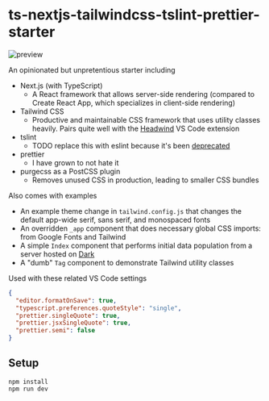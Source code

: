 # ts-nextjs-tailwindcss-tslint-prettier-starter

![preview](https://imgur.com/a/7OZoDzP.jpg)

An opinionated but unpretentious starter including

- Next.js (with TypeScript)
  - A React framework that allows server-side rendering (compared to Create React App, which specializes in client-side rendering)
- Tailwind CSS
  - Productive and maintainable CSS framework that uses utility classes heavily. Pairs quite well with the [Headwind](https://marketplace.visualstudio.com/items?itemName=heybourn.headwind) VS Code extension
- tslint
  - TODO replace this with eslint because it's been [deprecated](https://github.com/palantir/tslint/issues/4534)
- prettier
  - I have grown to not hate it
- purgecss as a PostCSS plugin
  - Removes unused CSS in production, leading to smaller CSS bundles

Also comes with examples

- An example theme change in `tailwind.config.js` that changes the default app-wide serif, sans serif, and monospaced fonts
- An overridden `_app` component that does necessary global CSS imports: from Google Fonts and Tailwind
- A simple `Index` component that performs initial data population from a server hosted on [Dark](https://darklang.com/)
- A "dumb" `Tag` component to demonstrate Tailwind utility classes

Used with these related VS Code settings

```json
{
  "editor.formatOnSave": true,
  "typescript.preferences.quoteStyle": "single",
  "prettier.singleQuote": true,
  "prettier.jsxSingleQuote": true,
  "prettier.semi": false
}
```

## Setup

```
npm install
npm run dev
```
